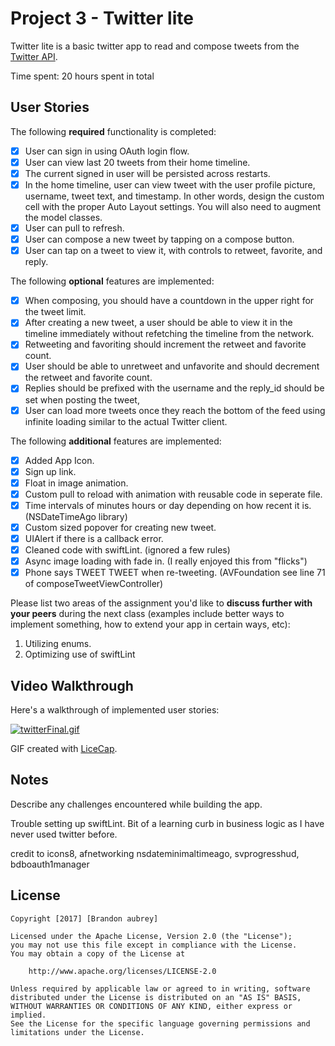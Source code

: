 # Project 3 - Twitter lite

Twitter lite is a basic twitter app to read and compose tweets from the [Twitter API](https://apps.twitter.com/).

Time spent: 20 hours spent in total

## User Stories

The following **required** functionality is completed:

- [x] User can sign in using OAuth login flow.
- [x] User can view last 20 tweets from their home timeline.
- [x] The current signed in user will be persisted across restarts.
- [x] In the home timeline, user can view tweet with the user profile picture, username, tweet text, and timestamp.  In other words, design the custom cell with the proper Auto Layout settings.  You will also need to augment the model classes.
- [x] User can pull to refresh.
- [x] User can compose a new tweet by tapping on a compose button.
- [x] User can tap on a tweet to view it, with controls to retweet, favorite, and reply.

The following **optional** features are implemented:

- [x] When composing, you should have a countdown in the upper right for the tweet limit.
- [x] After creating a new tweet, a user should be able to view it in the timeline immediately without refetching the timeline from the network.
- [x] Retweeting and favoriting should increment the retweet and favorite count.
- [x] User should be able to unretweet and unfavorite and should decrement the retweet and favorite count.
- [x] Replies should be prefixed with the username and the reply_id should be set when posting the tweet,
- [x] User can load more tweets once they reach the bottom of the feed using infinite loading similar to the actual Twitter client.

The following **additional** features are implemented:

- [x] Added App Icon.
- [x] Sign up link.
- [x] Float in image animation.
- [x] Custom pull to reload with animation with reusable code in seperate file.
- [x] Time intervals of minutes hours or day depending on how recent it is. (NSDateTimeAgo library)
- [x] Custom sized popover for creating new tweet.
- [x] UIAlert if there is a callback error.
- [x] Cleaned code with swiftLint. (ignored a few rules)
- [x] Async image loading with fade in. (I really enjoyed this from "flicks")
- [x] Phone says TWEET TWEET when re-tweeting. (AVFoundation see line 71 of composeTweetViewController)

Please list two areas of the assignment you'd like to **discuss further with your peers** during the next class (examples include better ways to implement something, how to extend your app in certain ways, etc):

1. Utilizing enums.
2. Optimizing use of swiftLint

## Video Walkthrough

Here's a walkthrough of implemented user stories:

[![twitterFinal.gif](https://s3.postimg.org/sz2qp14bn/twitter_Final.gif)](https://postimg.org/image/5kurd3me7/)

GIF created with [LiceCap](http://www.cockos.com/licecap/).

## Notes

Describe any challenges encountered while building the app.

Trouble setting up swiftLint.
Bit of a learning curb in business logic as I have never used twitter before.

credit to icons8, afnetworking nsdateminimaltimeago, svprogresshud, bdboauth1manager

## License

    Copyright [2017] [Brandon aubrey]

    Licensed under the Apache License, Version 2.0 (the "License");
    you may not use this file except in compliance with the License.
    You may obtain a copy of the License at

        http://www.apache.org/licenses/LICENSE-2.0

    Unless required by applicable law or agreed to in writing, software
    distributed under the License is distributed on an "AS IS" BASIS,
    WITHOUT WARRANTIES OR CONDITIONS OF ANY KIND, either express or implied.
    See the License for the specific language governing permissions and
    limitations under the License.


